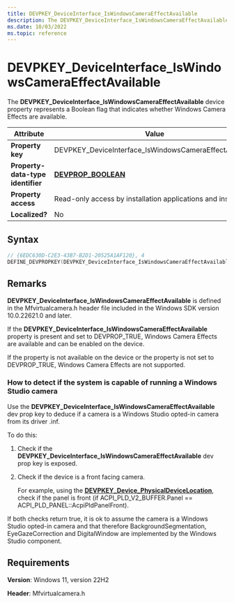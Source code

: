```yaml
---
title: DEVPKEY_DeviceInterface_IsWindowsCameraEffectAvailable
description: The DEVPKEY_DeviceInterface_IsWindowsCameraEffectAvailable device property represents a Boolean flag that indicates whether Windows Camera Effects are available and can be enabled on the device.
ms.date: 10/03/2022
ms.topic: reference
---
```


# DEVPKEY_DeviceInterface_IsWindowsCameraEffectAvailable

The **DEVPKEY_DeviceInterface_IsWindowsCameraEffectAvailable** device property represents a Boolean flag that indicates whether Windows Camera Effects are available.

| Attribute | Value |
|--|--|
| **Property key** | DEVPKEY_DeviceInterface_IsWindowsCameraEffectAvailable |
| **Property-data-type identifier** | [**DEVPROP_BOOLEAN**](devprop-type-boolean.md) |
| **Property access** | Read-only access by installation applications and installers |
| **Localized?** | No |

## Syntax

```cpp
// {6EDC630D-C2E3-43B7-B2D1-20525A1AF120}, 4
DEFINE_DEVPROPKEY(DEVPKEY_DeviceInterface_IsWindowsCameraEffectAvailable, 0x6EDC630D, 0xC2E3, 0x43B7, 0xB2, 0xD1, 0x20, 0x52, 0x5A, 0x1A, 0xF1, 0x20, 4);    // DEVPROP_TYPE_BOOLEAN
```

## Remarks

**DEVPKEY_DeviceInterface_IsWindowsCameraEffectAvailable** is defined in the Mfvirtualcamera.h header file included in the Windows SDK version 10.0.22621.0 and later.

If the **DEVPKEY_DeviceInterface_IsWindowsCameraEffectAvailable** property is present and set to DEVPROP_TRUE, Windows Camera Effects are available and can be enabled on the device.

If the property is not available on the device or the property is not set to DEVPROP_TRUE, Windows Camera Effects are not supported.

### How to detect if the system is capable of running a Windows Studio camera

Use the **DEVPKEY_DeviceInterface_IsWindowsCameraEffectAvailable** dev prop key to deduce if a camera is a Windows Studio opted-in camera from its driver .inf.

To do this:

1. Check if the **DEVPKEY_DeviceInterface_IsWindowsCameraEffectAvailable** dev prop key is exposed.

1. Check if the device is a front facing camera.

    For example, using the [**DEVPKEY_Device_PhysicalDeviceLocation**](devpkey-device-physicaldevicelocation.md), check if the panel is front (if ACPI_PLD_V2_BUFFER.Panel == ACPI_PLD_PANEL::AcpiPldPanelFront).

If both checks return true, it is ok to assume the camera is a Windows Studio opted-in camera and that therefore BackgroundSegmentation, EyeGazeCorrection and DigitalWindow are implemented by the Windows Studio component.

## Requirements

**Version**: Windows 11, version 22H2

**Header**: Mfvirtualcamera.h
